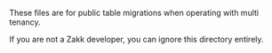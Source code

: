 These files are for public table migrations when operating with multi tenancy.

If you are not a Zakk developer, you can ignore this directory entirely.
